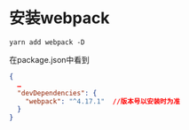# 安装webpack

```
yarn add webpack -D
```

在package.json中看到

```json
{
  …
  "devDependencies": {
    "webpack": "^4.17.1"  //版本号以安装时为准
  }
}
```